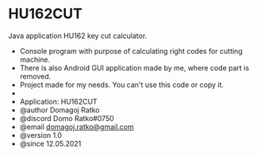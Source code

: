 # HU162CUT
Java application HU162 key cut calculator.

* Console program with purpose of calculating right codes for cutting machine.
* There is also Android GUI application made by me, where code part is removed. 
* Project made for my needs. You can't use this code or copy it.
* 
* Application: HU162CUT
* @author Domagoj Ratko
* @discord Domo Ratko#0750
* @email domagoj.ratko@gmail.com
* @version 1.0
* @since 12.05.2021
